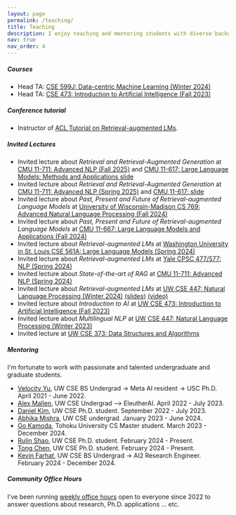 ```yaml
---
layout: page
permalink: /teaching/
title: Teaching
description: I enjoy teaching and mentoring students with diverse backgrounds.
nav: true
nav_order: 4
---
```


##### Courses
- Head TA: [CSE 599J: Data-centric Machine Learning (Winter 2024)](https://koh.pw/cse599j/)
- Head TA: [CSE 473: Introduction to Artificial Intelligence (Fall 2023)](https://courses.cs.washington.edu/courses/cse473/23au/)


##### Conference tutorial
- Instructor of [ACL Tutorial on Retrieval-augmented LMs](https://acl2023-retrieval-lm.github.io/?utm_source=pocket_saves).


##### Invited Lectures
- Invited lecture about *Retrieval and Retrieval-Augmented Generation* at [CMU 11-711: Advanced NLP (Fall 2025)](https://cmu-l3.github.io/anlp-fall2025/) and [CMU 11-617: Large Language Models: Methods and Applications ](https://cmu-llms.org/) [slide](assets/pdf/akari_anlp_2025_rag_lecture.pdf)
- Invited lecture about *Retrieval and Retrieval-Augmented Generation* at [CMU 11-711: Advanced NLP (Spring 2025)](https://cmu-l3.github.io/anlp-spring2025/) and [CMU 11-617: ]()[slide](assets/pdf/akari_anlp_2025_rag_lecture.pdf)
- Invited lecture about *Past, Present and Future of Retrieval-augmented Language Models* at [University of Wisconsin-Madison CS 769: Advanced Natural Language Processing (Fall 2024)](https://junjiehu.github.io/cs769-fall24/lectures/)
- Invited lecture about *Past, Present and Future of Retrieval-augmented Language Models* at [CMU 11-667: Large Language Models and Applications (Fall 2024)](https://cmu-llms.org/)
- Invited lecture about *Retrieval-augmented LMs* at [Washington University in St. Louis CSE 561A: Large Language Models (Spring 2024)](https://teapot123.github.io/CSE561A_2024sp/)
- Invited lecture about *Retrieval-augmented LMs* at [Yale CPSC 477/577: NLP (Spring 2024)](https://yale-nlp.github.io/cpsc477/)
- Invited lecture about *State-of-the-art of RAG* at [CMU 11-711: Advanced NLP (Spring 2024)](https://phontron.com/class/anlp2024/)
- Invited lecture about *Retrieval-augmented LMs* at [UW CSE 447: Natural Language Processing (Winter 2024)](https://courses.cs.washington.edu/courses/cse447/24wi/) [(slides)](assets/pdf/akari_ralm_lecture_final.pdf) [(video)](https://drive.google.com/file/d/1iOnY-2hzr59ktuWu8hzouWZJsw_YsuvN/view?usp=drive_link)
- Invited lecture about *Introduction to AI* at [UW CSE 473: Introduction to Artificial Intelligence (Fall 2023)](https://courses.cs.washington.edu/courses/cse447/24wi/)
- Invited lecture about *Multilingual NLP* at [UW CSE 447: Natural Language Processing (Winter 2023)](https://courses.cs.washington.edu/courses/cse447/23wi/)
- Invited lecture at [UW CSE 373: Data Structures and Algorithms](https://courses.cs.washington.edu/courses/cse373/22au/)

##### Mentoring
I'm fortunate to work with passionate and talented undergraduate and graduate students.
- [Velocity Yu](https://velocitycavalry.github.io/), UW CSE BS Undergrad -> Meta AI resident -> USC Ph.D. April 2021 - June 2022.
- [Alex Mallen](https://www.linkedin.com/in/alex-mallen-815b01176/), UW CSE Undergrad --> EleutherAI. April 2022 - July 2023.
- [Daniel Kim](https://danieljkim0118.github.io/), UW CSE Ph.D. student. September 2022 - July 2023.
- [Abhika Mishra](https://abhika-m.github.io/), UW CSE undergrad. January 2023 - June 2024.
- [Go Kamoda](https://gokamoda.github.io/), Tohoku University CS Master student. March 2023 - December 2024.
- [Rulin Shao](https://rulinshao.github.io/), UW CSE Ph.D. student. February 2024 - Present. 
- [Tong Chen](https://scholar.google.com/citations?user=fOcXofAAAAAJ&hl=en), UW CSE Ph.D. student. February 2024 - Present. 
- [Kevin Farhat](https://www.linkedin.com/in/kevin-farhat), UW CSE BS Undergrad -> AI2 Research Engineer. February 2024 - December 2024. 

##### Community Office Hours

I've been running [weekly office hours](https://calendly.com/akari-asai/office-hour) open to everyone since 2022 to answer questions about research, Ph.D. applications ... etc.
